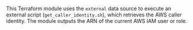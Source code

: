 This Terraform module uses the `external` data source to execute an external script (`get_caller_identity.sh`), which retrieves the AWS caller identity. The module outputs the ARN of the current AWS IAM user or role.

